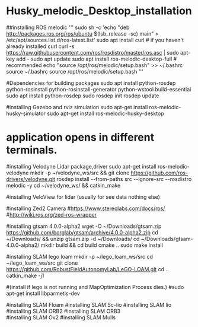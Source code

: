 # Husky_melodic_Desktop_installation

##installing ROS melodic 
'''
sudo sh -c 'echo "deb http://packages.ros.org/ros/ubuntu $(lsb_release -sc) main" > /etc/apt/sources.list.d/ros-latest.list'
sudo apt install curl # if you haven't already installed curl
curl -s https://raw.githubusercontent.com/ros/rosdistro/master/ros.asc | sudo apt-key add -
sudo apt update
sudo apt install ros-melodic-desktop-full # recommended
echo "source /opt/ros/melodic/setup.bash" >> ~/.bashrc
source ~/.bashrc
source /opt/ros/melodic/setup.bash
'''

#Dependencies for building packages
sudo apt install python-rosdep python-rosinstall python-rosinstall-generator python-wstool build-essential
sudo apt install python-rosdep
sudo rosdep init
rosdep update

#installing Gazebo and rviz simulation
sudo apt-get install ros-melodic-husky-simulator
sudo apt-get install ros-melodic-husky-desktop

# application opens in different terminals.

#installing Velodyne Lidar package,driver 
sudo apt-get install ros-melodic-velodyne
mkdir -p ~/velodyne_ws/src && git clone https://github.com/ros-drivers/velodyne.git
rosdep install --from-paths src --ignore-src --rosdistro melodic -y
cd ~/velodyne_ws/ && catkin_make

#installing VeloView for lidar (usually for see data nothing else)


#installing Zed2 Camera
#https://www.stereolabs.com/docs/ros/
#http://wiki.ros.org/zed-ros-wrapper

#installing gtsam 4.0.0-alpha2
wget -O ~/Downloads/gtsam.zip https://github.com/borglab/gtsam/archive/4.0.0-alpha2.zip
cd ~/Downloads/ && unzip gtsam.zip -d ~/Downloads/
cd ~/Downloads/gtsam-4.0.0-alpha2/
mkdir build && cd build
cmake ..
sudo make install

#installing SLAM lego loam
mkdir -p ~/lego_loam_ws/src
cd ~/lego_loam_ws/src
git clone https://github.com/RobustFieldAutonomyLab/LeGO-LOAM.git
cd ..
catkin_make -j1

#(install if lego is not running and MapOptimization Process dies.) 
#sudo apt-get install libparmetis-dev 


#installing SLAM Floam 
#installing SLAM Sc-lio 
#installing SLAM lio 
#installing SLAM ORB2 
#installing SLAM ORB3  
#installing SLAM Ov2 
#installing SLAM Mulls

